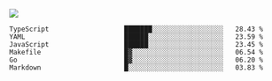 ![](https://github-profile-summary-cards.vercel.app/api/cards/profile-details?username=igtm&theme=dracula)
<!--START_SECTION:waka-->

```text
TypeScript                   ███████░░░░░░░░░░░░░░░░░░   28.43 %
YAML                         ██████░░░░░░░░░░░░░░░░░░░   23.59 %
JavaScript                   ██████░░░░░░░░░░░░░░░░░░░   23.45 %
Makefile                     █▓░░░░░░░░░░░░░░░░░░░░░░░   06.54 %
Go                           █▓░░░░░░░░░░░░░░░░░░░░░░░   06.20 %
Markdown                     █░░░░░░░░░░░░░░░░░░░░░░░░   03.83 %
```

<!--END_SECTION:waka-->
